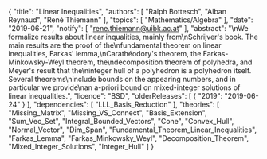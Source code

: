 {
    "title": "Linear Inequalities",
    "authors": [
        "Ralph Bottesch",
        "Alban Reynaud",
        "René Thiemann"
    ],
    "topics": [
        "Mathematics/Algebra"
    ],
    "date": "2019-06-21",
    "notify": [
        "rene.thiemann@uibk.ac.at"
    ],
    "abstract": "\nWe formalize results about linear inqualities, mainly from\nSchrijver's book. The main results are the proof of the\nfundamental theorem on linear inequalities, Farkas' lemma,\nCarathéodory's theorem, the Farkas-Minkowsky-Weyl theorem, the\ndecomposition theorem of polyhedra, and Meyer's result that the\ninteger hull of a polyhedron is a polyhedron itself. Several theorems\ninclude bounds on the appearing numbers, and in particular we provide\nan a-priori bound on mixed-integer solutions of linear inequalities.",
    "licence": "BSD",
    "olderReleases": [
        {
            "2019": "2019-06-24"
        }
    ],
    "dependencies": [
        "LLL_Basis_Reduction"
    ],
    "theories": [
        "Missing_Matrix",
        "Missing_VS_Connect",
        "Basis_Extension",
        "Sum_Vec_Set",
        "Integral_Bounded_Vectors",
        "Cone",
        "Convex_Hull",
        "Normal_Vector",
        "Dim_Span",
        "Fundamental_Theorem_Linear_Inequalities",
        "Farkas_Lemma",
        "Farkas_Minkowsky_Weyl",
        "Decomposition_Theorem",
        "Mixed_Integer_Solutions",
        "Integer_Hull"
    ]
}